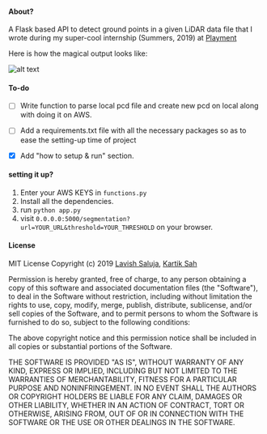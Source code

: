 #### About?
A Flask based API to detect ground points in a given LiDAR data file that I wrote during my super-cool internship (Summers, 2019) at [Playment](https://playment.io/)

Here is how the magical output looks like:

![alt text](https://github.com/lavishsaluja/Ground-Detection/blob/master/segmented_ground.png)


#### To-do
- [ ] Write function to parse local pcd file and create new pcd on local along with doing it on AWS.
- [ ] Add a requirements.txt file with all the necessary packages so as to ease the setting-up time of project
- [x] Add "how to setup & run" section.


#### setting it up?
1. Enter your AWS KEYS in `functions.py`
2. Install all the dependencies.
3. run `python app.py`
4. visit `0.0.0.0:5000/segmentation?url=YOUR_URL&threshold=YOUR_THRESHOLD` on your browser.


#### License
MIT License
Copyright (c) 2019 [Lavish Saluja](https://www.linkedin.com/in/lavishsaluja/), [Kartik Sah](https://www.linkedin.com/in/kartik-sah/)

Permission is hereby granted, free of charge, to any person obtaining a copy of this software and associated documentation files (the "Software"), to deal in the Software without restriction, including without limitation the rights to use, copy, modify, merge, publish, distribute, sublicense, and/or sell copies of the Software, and to permit persons to whom the Software is furnished to do so, subject to the following conditions:

The above copyright notice and this permission notice shall be included in all copies or substantial portions of the Software.

THE SOFTWARE IS PROVIDED "AS IS", WITHOUT WARRANTY OF ANY KIND, EXPRESS OR IMPLIED, INCLUDING BUT NOT LIMITED TO THE WARRANTIES OF MERCHANTABILITY, FITNESS FOR A PARTICULAR PURPOSE AND NONINFRINGEMENT. IN NO EVENT SHALL THE AUTHORS OR COPYRIGHT HOLDERS BE LIABLE FOR ANY CLAIM, DAMAGES OR OTHER LIABILITY, WHETHER IN AN ACTION OF CONTRACT, TORT OR OTHERWISE, ARISING FROM, OUT OF OR IN CONNECTION WITH THE SOFTWARE OR THE USE OR OTHER DEALINGS IN THE SOFTWARE.
